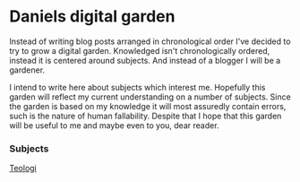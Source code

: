 # Daniels digital garden

Instead of writing blog posts arranged in chronological order I've decided to try to grow a digital garden. Knowledged isn't chronologically ordered, instead it is centered around subjects. And instead of a blogger I will be a gardener.

I intend to write here about subjects which interest me. Hopefully this garden will reflect my current understanding on a number of subjects. Since the garden is based on my knowledge it will most assuredly contain errors, such is the nature of human fallability. Despite that I hope that this garden will be useful to me and maybe even to you, dear reader.

### Subjects

[Teologi](/garden/teologi/)